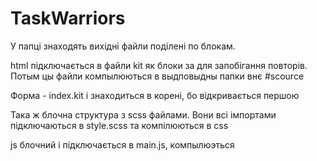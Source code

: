 # TaskWarriors

У папці знаходять вихідні файли поділені по блокам.

html підключається в файли kit як блоки за для запобігання повторів. Потым цы файли компылюються в выдповыдны папки внє #scource

Форма - index.kit і знаходиться в корені, бо відкривається першою

Така ж блочна структура з scss файлами. Вони всі імпортами підключаються в style.scss та компілюються в css

js блочний і підключається в main.js, компылюэться
